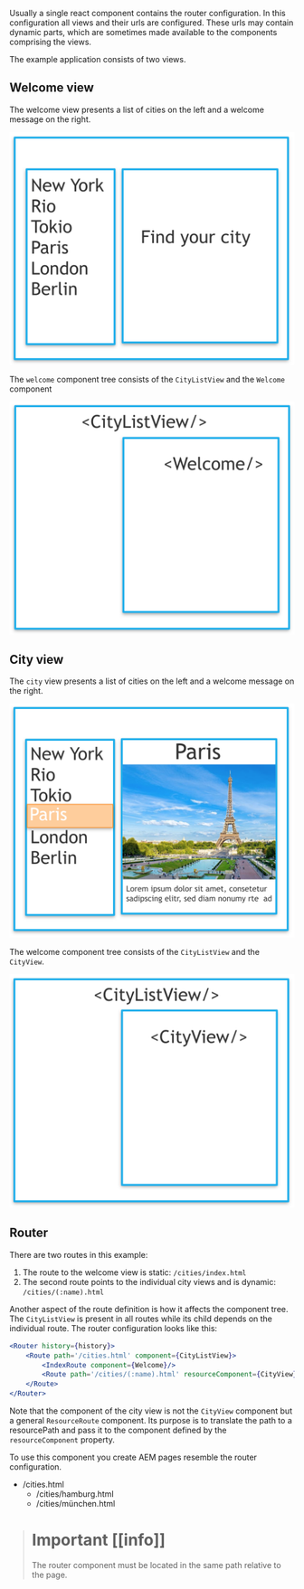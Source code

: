 Usually a single react component contains the router configuration. In this configuration
all views and their urls are configured. These urls may contain dynamic parts, which are sometimes
made available to the components comprising the views.

The example application consists of two views.

## Welcome view

The welcome view presents a list of cities on the left and a welcome message on the right.

![wireframe of welcome view](welcome-wireframe.png)

The `welcome` component tree consists of the `CityListView` and the `Welcome` component

![component tree of welcome view](welcome-component.png)


## City view

The `city` view presents a list of cities on the left and a welcome message on the right.

![wireframe of city view](city-wireframe.png)

The welcome component tree consists of the `CityListView` and the `CityView`.

![component tree of city view](city-component.png)


## Router

There are two routes in this example:

1. The route to the welcome view is static: `/cities/index.html`
2. The second route points to the individual city views and is dynamic: `/cities/(:name).html` 

Another aspect of the route definition is how it affects the component tree. The `CityListView` is present
in all routes while its child depends on the individual route. The router configuration looks like this:

````jsx
<Router history={history}>
    <Route path='/cities.html' component={CityListView}>
        <IndexRoute component={Welcome}/>
        <Route path='/cities/(:name).html' resourceComponent={CityView} component={ResourceRoute}/>
    </Route>
</Router>

```` 

Note that the component of the city view is not the `CityView` component but a general `ResourceRoute` component. Its purpose
is to translate the path to a resourcePath and pass it to the component defined by the `resourceComponent` property.

To use this component you create AEM pages resemble the router configuration. 

- /cities.html
    - /cities/hamburg.html
    - /cities/münchen.html
    
> # Important [[info]]
>The router component must be located in the same path relative to the page.
>
>